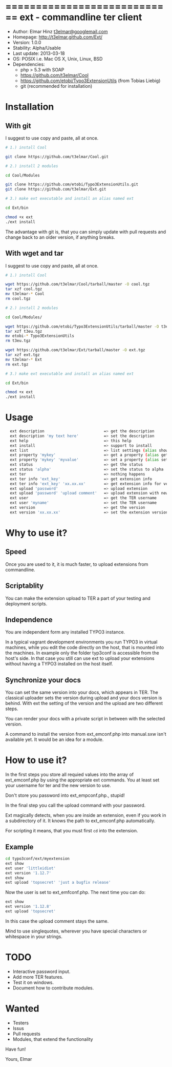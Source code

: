 ============================
ext - commandline ter client 
============================

 * Author: Elmar Hinz <t3elmar@googlemail.com>
 * Homepage: http://t3elmar.github.com/Ext/
 * Version: 1.0.0
 * Stability: Alpha/Usable
 * Last update: 2013-03-18
 * OS: POSIX i.e. Mac OS X, Unix, Linux, BSD
 * Dependencies: 
   * php > 5.3 with SOAP
   * https://github.com/t3elmar/Cool
   * https://github.com/etobi/Typo3ExtensionUtils (from Tobias Liebig)
   * git (recommended for installation)

Installation
============

With git
--------

I suggest to use copy and paste, all at once.

```sh
# 1.) install Cool

git clone https://github.com/t3elmar/Cool.git

# 2.) install 2 modules

cd Cool/Modules

git clone https://github.com/etobi/Typo3ExtensionUtils.git
git clone https://github.com/t3elmar/Ext.git

# 3.) make ext executable and install an alias named ext

cd Ext/bin

chmod +x ext
./ext install 
```

The advantage with git is, that you can simply update with pull requests
and change back to an older version, if anything breaks.

With wget and tar
-----------------

I suggest to use copy and paste, all at once.

```sh
# 1.) install Cool

wget https://github.com/t3elmar/Cool/tarball/master -O cool.tgz
tar xzf cool.tgz
mv t3elmar-* Cool
rm cool.tgz

# 2.) install 2 modules

cd Cool/Modules/

wget https://github.com/etobi/Typo3ExtensionUtils/tarball/master -O t3eu.tgz
tar xzf t3eu.tgz 
mv etobi-* Typo3ExtensionUtils
rm t3eu.tgz

wget https://github.com/t3elmar/Ext/tarball/master -O ext.tgz
tar xzf ext.tgz
mv t3elmar-* Ext
rm ext.tgz

# 3.) make ext executable and install an alias named ext

cd Ext/bin

chmod +x ext
./ext install
```

Usage
=====

```sh
  ext description                          => get the description
  ext description 'my text here'           => set the description
  ext help                                 => this help
  ext install                              => support to install
  ext list                                 => list settings (alias show, info)
  ext property 'mykey'                     => get a property (alias get)
  ext property 'mykey' 'myvalue'           => set a property (alias set)
  ext status                               => get the status
  ext status 'alpha'                       => set the status to alpha
  ext ter                                  => nothing happens
  ext ter info 'ext_key'                   => get extension info
  ext ter info 'ext_key' 'xx.xx.xx'        => get extension info for version xx.xx.xx
  ext upload 'password'                    => upload extension
  ext upload 'password' 'upload comment'   => upload extension with new comment
  ext user                                 => get the TER username
  ext user 'myname'                        => set the TER username
  ext version                              => get the version
  ext version 'xx.xx.xx'                   => set the extension version xx.xx.xx
```

Why to use it?
===============

Speed
-----

Once you are used to it, it is much faster, to upload extensions from commandline.

Scriptablity
------------

You can make the extension upload to TER a part of your testing and deployment scripts.

Independence
------------

You are independent form any installed TYPO3 instance.

In a typical vagrant development environments you run TYPO3 in virtual machines, 
while you edit the code directly on the host, that is mounted into the machines.
In example only the folder typ3conf is accessible from the host's side.
In that case you still can use ext to upload your extensions without having a 
TYPO3 installed on the host itself.

Synchronize your docs
---------------------

You can set the same version into your docs, which appears in TER. The classical
uploader sets the version during upload and your docs version is behind. With
ext the setting of the version and the upload are two different steps. 

You can render your docs with a private script in between with the selected version.

A command to install the version from ext_emconf.php into manual.sxw isn't available 
yet. It would be an idea for a module.

How to use it?
==============

In the first steps you store all requied values into the array of ext_emconf.php
by using the appropriate ext commands. You at least set your username for ter 
and the new version to use. 

Don't store you password into ext_empconf.php., stupid! 

In the final step you call the upload command with your password. 

Ext magically detects, when you are inside an extension, even if you work in 
a subdirectory of it. It knows the path to ext_emconf.php automatically. 

For scripting it means, that you must first `cd` into the extension.

Example
-------

```sh
cd typo3conf/ext/myextension
ext show
ext user 'littleidiot'
ext version '1.12.7'
ext show
ext upload 'topsecret' 'just a bugfix release'
```

Now the user is set to ext_emfconf.php. The next time you can do:

```sh
ext show
ext version '1.12.8'
ext upload 'topsecret'
```

In this case the upload comment stays the same.

Mind to use singlequotes, wherever you have special characters 
or whitespace in your strings.

TODO
====

  * Interactive password input.
  * Add more TER features.
  * Test it on windows.
  * Document how to contribute modules.

Wanted
======

  * Testers
  * Issus
  * Pull requests
  * Modules, that extend the functionality 

 
Have fun!

Yours, Elmar



